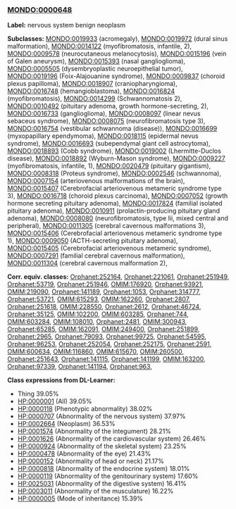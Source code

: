 
### [MONDO:0000648](http://purl.obolibrary.org/obo/MONDO_0000648)
**Label:** nervous system benign neoplasm

**Subclasses:** [MONDO:0019933](http://purl.obolibrary.org/obo/MONDO_0019933) (acromegaly), [MONDO:0019972](http://purl.obolibrary.org/obo/MONDO_0019972) (dural sinus malformation), [MONDO:0014122](http://purl.obolibrary.org/obo/MONDO_0014122) (myofibromatosis, infantile, 2), [MONDO:0009578](http://purl.obolibrary.org/obo/MONDO_0009578) (neurocutaneous melanocytosis), [MONDO:0015196](http://purl.obolibrary.org/obo/MONDO_0015196) (vein of Galen aneurysm), [MONDO:0015393](http://purl.obolibrary.org/obo/MONDO_0015393) (nasal ganglioglioma), [MONDO:0005505](http://purl.obolibrary.org/obo/MONDO_0005505) (dysembryoplastic neuroepithelial tumor), [MONDO:0019196](http://purl.obolibrary.org/obo/MONDO_0019196) (Foix-Alajouanine syndrome), [MONDO:0009837](http://purl.obolibrary.org/obo/MONDO_0009837) (choroid plexus papilloma), [MONDO:0018907](http://purl.obolibrary.org/obo/MONDO_0018907) (craniopharyngioma), [MONDO:0016748](http://purl.obolibrary.org/obo/MONDO_0016748) (hemangioblastoma), [MONDO:0016824](http://purl.obolibrary.org/obo/MONDO_0016824) (myofibromatosis), [MONDO:0014299](http://purl.obolibrary.org/obo/MONDO_0014299) (Schwannomatosis 2), [MONDO:0010492](http://purl.obolibrary.org/obo/MONDO_0010492) (pituitary adenoma, growth hormone-secreting, 2), [MONDO:0016733](http://purl.obolibrary.org/obo/MONDO_0016733) (ganglioglioma), [MONDO:0008097](http://purl.obolibrary.org/obo/MONDO_0008097) (linear nevus sebaceus syndrome), [MONDO:0008075](http://purl.obolibrary.org/obo/MONDO_0008075) (neurofibromatosis type 3), [MONDO:0016754](http://purl.obolibrary.org/obo/MONDO_0016754) (vestibular schwannoma (disease)), [MONDO:0016699](http://purl.obolibrary.org/obo/MONDO_0016699) (myxopapillary ependymoma), [MONDO:0018115](http://purl.obolibrary.org/obo/MONDO_0018115) (epidermal nevus syndrome), [MONDO:0016693](http://purl.obolibrary.org/obo/MONDO_0016693) (subependymal giant cell astrocytoma), [MONDO:0018893](http://purl.obolibrary.org/obo/MONDO_0018893) (Cobb syndrome), [MONDO:0019002](http://purl.obolibrary.org/obo/MONDO_0019002) (Lhermitte-Duclos disease), [MONDO:0018892](http://purl.obolibrary.org/obo/MONDO_0018892) (Wyburn-Mason syndrome), [MONDO:0009227](http://purl.obolibrary.org/obo/MONDO_0009227) (myofibromatosis, infantile, 1), [MONDO:0020479](http://purl.obolibrary.org/obo/MONDO_0020479) (pituitary gigantism), [MONDO:0008318](http://purl.obolibrary.org/obo/MONDO_0008318) (Proteus syndrome), [MONDO:0002546](http://purl.obolibrary.org/obo/MONDO_0002546) (schwannoma), [MONDO:0007154](http://purl.obolibrary.org/obo/MONDO_0007154) (arteriovenous malformations of the brain), [MONDO:0015407](http://purl.obolibrary.org/obo/MONDO_0015407) (Cerebrofacial arteriovenous metameric syndrome type 3), [MONDO:0016718](http://purl.obolibrary.org/obo/MONDO_0016718) (choroid plexus carcinoma), [MONDO:0007052](http://purl.obolibrary.org/obo/MONDO_0007052) (growth hormone secreting pituitary adenoma), [MONDO:0017824](http://purl.obolibrary.org/obo/MONDO_0017824) (familial isolated pituitary adenoma), [MONDO:0010911](http://purl.obolibrary.org/obo/MONDO_0010911) (prolactin-producing pituitary gland adenoma), [MONDO:0008080](http://purl.obolibrary.org/obo/MONDO_0008080) (neurofibromatosis, type Iii, mixed central and peripheral), [MONDO:0011305](http://purl.obolibrary.org/obo/MONDO_0011305) (cerebral cavernous malformations 3), [MONDO:0015406](http://purl.obolibrary.org/obo/MONDO_0015406) (Cerebrofacial arteriovenous metameric syndrome type 1), [MONDO:0009050](http://purl.obolibrary.org/obo/MONDO_0009050) (ACTH-secreting pituitary adenoma), [MONDO:0015405](http://purl.obolibrary.org/obo/MONDO_0015405) (Cerebrofacial arteriovenous metameric syndrome), [MONDO:0007291](http://purl.obolibrary.org/obo/MONDO_0007291) (familial cerebral cavernous malformation), [MONDO:0011304](http://purl.obolibrary.org/obo/MONDO_0011304) (cerebral cavernous malformation 2), 

**Corr. equiv. classes:** [Orphanet:252164](http://www.orpha.net/ORDO/Orphanet_252164), [Orphanet:221061](http://www.orpha.net/ORDO/Orphanet_221061), [Orphanet:251949](http://www.orpha.net/ORDO/Orphanet_251949), [Orphanet:53719](http://www.orpha.net/ORDO/Orphanet_53719), [Orphanet:251946](http://www.orpha.net/ORDO/Orphanet_251946), [OMIM:176920](http://purl.obolibrary.org/obo/OMIM_176920), [Orphanet:93921](http://www.orpha.net/ORDO/Orphanet_93921), [OMIM:219090](http://purl.obolibrary.org/obo/OMIM_219090), [Orphanet:141189](http://www.orpha.net/ORDO/Orphanet_141189), [Orphanet:1053](http://www.orpha.net/ORDO/Orphanet_1053), [Orphanet:314777](http://www.orpha.net/ORDO/Orphanet_314777), [Orphanet:53721](http://www.orpha.net/ORDO/Orphanet_53721), [OMIM:615293](http://purl.obolibrary.org/obo/OMIM_615293), [OMIM:162260](http://purl.obolibrary.org/obo/OMIM_162260), [Orphanet:2807](http://www.orpha.net/ORDO/Orphanet_2807), [Orphanet:251618](http://www.orpha.net/ORDO/Orphanet_251618), [OMIM:228550](http://purl.obolibrary.org/obo/OMIM_228550), [Orphanet:2612](http://www.orpha.net/ORDO/Orphanet_2612), [Orphanet:46724](http://www.orpha.net/ORDO/Orphanet_46724), [Orphanet:35125](http://www.orpha.net/ORDO/Orphanet_35125), [OMIM:102200](http://purl.obolibrary.org/obo/OMIM_102200), [OMIM:603285](http://purl.obolibrary.org/obo/OMIM_603285), [Orphanet:744](http://www.orpha.net/ORDO/Orphanet_744), [OMIM:603284](http://purl.obolibrary.org/obo/OMIM_603284), [OMIM:108010](http://purl.obolibrary.org/obo/OMIM_108010), [Orphanet:2481](http://www.orpha.net/ORDO/Orphanet_2481), [OMIM:300943](http://purl.obolibrary.org/obo/OMIM_300943), [Orphanet:65285](http://www.orpha.net/ORDO/Orphanet_65285), [OMIM:162091](http://purl.obolibrary.org/obo/OMIM_162091), [OMIM:249400](http://purl.obolibrary.org/obo/OMIM_249400), [Orphanet:251899](http://www.orpha.net/ORDO/Orphanet_251899), [Orphanet:2965](http://www.orpha.net/ORDO/Orphanet_2965), [Orphanet:79093](http://www.orpha.net/ORDO/Orphanet_79093), [Orphanet:99725](http://www.orpha.net/ORDO/Orphanet_99725), [Orphanet:54595](http://www.orpha.net/ORDO/Orphanet_54595), [Orphanet:96253](http://www.orpha.net/ORDO/Orphanet_96253), [Orphanet:252054](http://www.orpha.net/ORDO/Orphanet_252054), [Orphanet:252175](http://www.orpha.net/ORDO/Orphanet_252175), [Orphanet:2591](http://www.orpha.net/ORDO/Orphanet_2591), [OMIM:600634](http://purl.obolibrary.org/obo/OMIM_600634), [OMIM:116860](http://purl.obolibrary.org/obo/OMIM_116860), [OMIM:615670](http://purl.obolibrary.org/obo/OMIM_615670), [OMIM:260500](http://purl.obolibrary.org/obo/OMIM_260500), [Orphanet:251643](http://www.orpha.net/ORDO/Orphanet_251643), [Orphanet:141115](http://www.orpha.net/ORDO/Orphanet_141115), [Orphanet:141199](http://www.orpha.net/ORDO/Orphanet_141199), [OMIM:163200](http://purl.obolibrary.org/obo/OMIM_163200), [Orphanet:97339](http://www.orpha.net/ORDO/Orphanet_97339), [Orphanet:141194](http://www.orpha.net/ORDO/Orphanet_141194), [Orphanet:963](http://www.orpha.net/ORDO/Orphanet_963), 

**Class expressions from DL-Learner:**

- Thing 39.05%
- [HP:0000001](http://purl.obolibrary.org/obo/HP_0000001) (All) 39.05%
- [HP:0000118](http://purl.obolibrary.org/obo/HP_0000118) (Phenotypic abnormality) 38.02%
- [HP:0000707](http://purl.obolibrary.org/obo/HP_0000707) (Abnormality of the nervous system) 37.97%
- [HP:0002664](http://purl.obolibrary.org/obo/HP_0002664) (Neoplasm) 36.53%
- [HP:0001574](http://purl.obolibrary.org/obo/HP_0001574) (Abnormality of the integument) 28.21%
- [HP:0001626](http://purl.obolibrary.org/obo/HP_0001626) (Abnormality of the cardiovascular system) 26.46%
- [HP:0000924](http://purl.obolibrary.org/obo/HP_0000924) (Abnormality of the skeletal system) 23.25%
- [HP:0000478](http://purl.obolibrary.org/obo/HP_0000478) (Abnormality of the eye) 21.43%
- [HP:0000152](http://purl.obolibrary.org/obo/HP_0000152) (Abnormality of head or neck) 21.17%
- [HP:0000818](http://purl.obolibrary.org/obo/HP_0000818) (Abnormality of the endocrine system) 18.01%
- [HP:0000119](http://purl.obolibrary.org/obo/HP_0000119) (Abnormality of the genitourinary system) 17.60%
- [HP:0025031](http://purl.obolibrary.org/obo/HP_0025031) (Abnormality of the digestive system) 16.41%
- [HP:0003011](http://purl.obolibrary.org/obo/HP_0003011) (Abnormality of the musculature) 16.22%
- [HP:0000005](http://purl.obolibrary.org/obo/HP_0000005) (Mode of inheritance) 15.39%


